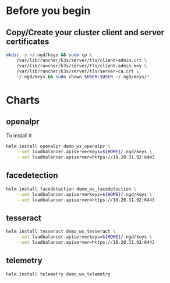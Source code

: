 # Before you begin

## Copy/Create your cluster client and server certificates

```bash
mkdir -p ~/.ngd/keys && sudo cp \
    /var/lib/rancher/k3s/server/tls/client-admin.crt \
    /var/lib/rancher/k3s/server/tls/client-admin.key \
    /var/lib/rancher/k3s/server/tls/server-ca.crt \
    ~/.ngd/keys && sudo chown $USER:$USER ~/.ngd/keys/*
```

# Charts

## openalpr

To install it

```bash
helm install openalpr demo_ws_openalpr \
    --set loadbalancer.apiserverkeys=${HOME}/.ngd/keys \
    --set loadbalancer.apiserver=https://10.20.31.92:6443
```

## facedetection

```bash
helm install facedetection demo_ws_facedetection \
    --set loadbalancer.apiserverkeys=${HOME}/.ngd/keys \
    --set loadbalancer.apiserver=https://10.20.31.92:6443
```

## tesseract

```bash
helm install tesseract demo_ws_tesseract \
    --set loadbalancer.apiserverkeys=${HOME}/.ngd/keys \
    --set loadbalancer.apiserver=https://10.20.31.92:6443
```

## telemetry

```bash
helm install telemetry demo_ws_telemetry
```
